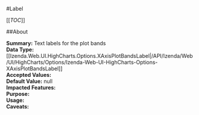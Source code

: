 #Label

[[_TOC_]]

##About

**Summary:**  Text labels for the plot bands   
**Data Type:** [[Izenda.Web.UI.HighCharts.Options.XAxisPlotBandsLabel|/API/Izenda/Web/UI/HighCharts/Options/Izenda-Web-UI-HighCharts-Options-XAxisPlotBandsLabel]]  
**Accepted Values:**   
**Default Value:** null  
**Impacted Features:**   
**Purpose:**   
**Usage:**   
**Caveats:**   

